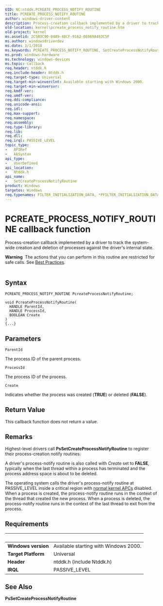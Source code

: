```yaml
---
UID: NC:ntddk.PCREATE_PROCESS_NOTIFY_ROUTINE
title: PCREATE_PROCESS_NOTIFY_ROUTINE
author: windows-driver-content
description: Process-creation callback implemented by a driver to track the system-wide creation and deletion of processes against the driver's internal state.
old-location: kernel\pcreate_process_notify_routine.htm
old-project: kernel
ms.assetid: 2C5B3C90-04A9-48CF-9162-0E069A483C5F
ms.author: windowsdriverdev
ms.date: 3/1/2018
ms.keywords: PCREATE_PROCESS_NOTIFY_ROUTINE, SetCreateProcessNotifyRoutine, SetCreateProcessNotifyRoutine callback function [Kernel-Mode Driver Architecture], kernel.pcreate_process_notify_routine, ntddk/SetCreateProcessNotifyRoutine
ms.prod: windows-hardware
ms.technology: windows-devices
ms.topic: callback
req.header: ntddk.h
req.include-header: Ntddk.h
req.target-type: Universal
req.target-min-winverclnt: Available starting with Windows 2000.
req.target-min-winversvr: 
req.kmdf-ver: 
req.umdf-ver: 
req.ddi-compliance: 
req.unicode-ansi: 
req.idl: 
req.max-support: 
req.namespace: 
req.assembly: 
req.type-library: 
req.lib: 
req.dll: 
req.irql: PASSIVE_LEVEL
topic_type:
-	APIRef
-	kbSyntax
api_type:
-	UserDefined
api_location:
-	Ntddk.h
api_name:
-	SetCreateProcessNotifyRoutine
product: Windows
targetos: Windows
req.typenames: FILTER_INITIALIZATION_DATA, *PFILTER_INITIALIZATION_DATA
---
```



# PCREATE_PROCESS_NOTIFY_ROUTINE callback function
Process-creation callback implemented by a driver  to track the system-wide creation and deletion of processes against the driver's internal state.
<div class="alert"><b>Warning</b>  The actions that  you can perform in this routine are restricted for safe calls. See <a href="https://msdn.microsoft.com/c01b3fd9-7f4e-4d1a-a726-b31b0eebf094">Best Practices</a>. </div><div> </div>

## Syntax

```
PCREATE_PROCESS_NOTIFY_ROUTINE PcreateProcessNotifyRoutine;

void PcreateProcessNotifyRoutine(
  HANDLE ParentId,
  HANDLE ProcessId,
  BOOLEAN Create
)
{...}
```

## Parameters

`ParentId`

The process ID of the parent process.

`ProcessId`

The process ID of the process.

`Create`

Indicates whether the process was created (<b>TRUE</b>) or deleted (<b>FALSE</b>).


## Return Value

This callback function does not return a value.

## Remarks

Highest-level drivers call <b>PsSetCreateProcessNotifyRoutine</b> to register their process-creation notify routines.

A driver's process-notify routine is also called with <i>Create</i> set to <b>FALSE</b>, typically when the last thread within a process has terminated and the process address space is about to be deleted.

 The operating system calls the driver's process-notify routine at PASSIVE_LEVEL inside a critical region with <a href="https://msdn.microsoft.com/74ed953c-1b2a-40b9-9df3-16869b198b38">normal kernel APCs</a> disabled. When a process is created, the process-notify routine runs in the context of the thread that created the new process. When a process is deleted, the process-notify routine runs in the context of the last thread to exit from the process.

## Requirements
| &nbsp; | &nbsp; |
| ---- |:---- |
| **Windows version** | Available starting with Windows 2000.  |
| **Target Platform** | Universal |
| **Header** | ntddk.h (include Ntddk.h) |
| **IRQL** | PASSIVE_LEVEL |

## See Also

<b>PsSetCreateProcessNotifyRoutine</b>